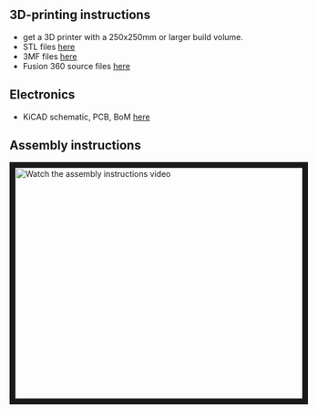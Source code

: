 ## 3D-printing instructions

- get a 3D printer with a 250x250mm or larger build volume.
- STL files [here](https://github.com/makerspet/makerspet_fido/tree/main/hardware/stl/)
- 3MF files [here](https://github.com/makerspet/makerspet_fido/tree/main/hardware/3mf/)
- Fusion 360 source files [here](https://github.com/makerspet/makerspet_snoopy/tree/main/hardware/fusion360)

## Electronics
- KiCAD schematic, PCB, BoM [here](https://github.com/makerspet/makerspet_fido/tree/main/hardware/kicad)

## Assembly instructions

<a href="http://www.youtube.com/watch?feature=player_embedded&v=WPB2B1DPf_s" target="_blank">
 <img src="http://img.youtube.com/vi/WPB2B1DPf_s/maxresdefault.jpg" alt="Watch the assembly instructions video" width="720" height="405" border="10" />
</a>
